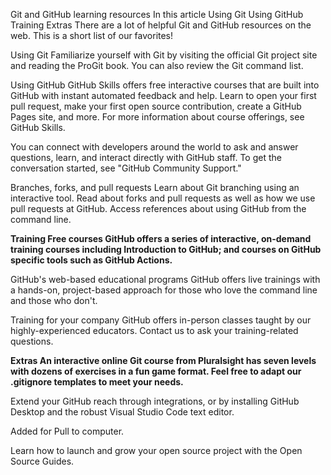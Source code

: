 Git and GitHub learning resources
In this article
Using Git
Using GitHub
Training
Extras
There are a lot of helpful Git and GitHub resources on the web. This is a short list of our favorites!

Using Git
Familiarize yourself with Git by visiting the official Git project site and reading the ProGit book. You can also review the Git command list.

Using GitHub
GitHub Skills offers free interactive courses that are built into GitHub with instant automated feedback and help. Learn to open your first pull request, make your first open source contribution, create a GitHub Pages site, and more. For more information about course offerings, see GitHub Skills.

You can connect with developers around the world to ask and answer questions, learn, and interact directly with GitHub staff. To get the conversation started, see "GitHub Community Support."

Branches, forks, and pull requests
Learn about Git branching using an interactive tool. Read about forks and pull requests as well as how we use pull requests at GitHub. Access references about using GitHub from the command line.

**Training
Free courses
GitHub offers a series of interactive, on-demand training courses including Introduction to GitHub; and courses on GitHub specific tools such as GitHub Actions.**

GitHub's web-based educational programs
GitHub offers live trainings with a hands-on, project-based approach for those who love the command line and those who don't.

Training for your company
GitHub offers in-person classes taught by our highly-experienced educators. Contact us to ask your training-related questions.

**Extras
An interactive online Git course from Pluralsight has seven levels with dozens of exercises in a fun game format. Feel free to adapt our .gitignore templates to meet your needs.**

Extend your GitHub reach through integrations, or by installing GitHub Desktop and the robust Visual Studio Code text editor. 

Added for Pull to computer. 

Learn how to launch and grow your open source project with the Open Source Guides.
